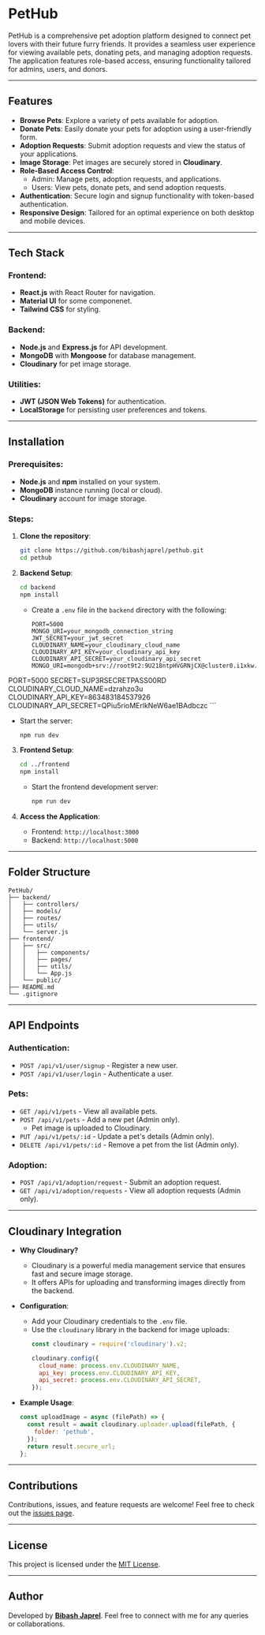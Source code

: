 
# PetHub

PetHub is a comprehensive pet adoption platform designed to connect pet lovers with their future furry friends. It provides a seamless user experience for viewing available pets, donating pets, and managing adoption requests. The application features role-based access, ensuring functionality tailored for admins, users, and donors.

---

## Features

- **Browse Pets**: Explore a variety of pets available for adoption.
- **Donate Pets**: Easily donate your pets for adoption using a user-friendly form.
- **Adoption Requests**: Submit adoption requests and view the status of your applications.
- **Image Storage**: Pet images are securely stored in **Cloudinary**.
- **Role-Based Access Control**:
  - Admin: Manage pets, adoption requests, and applications.
  - Users: View pets, donate pets, and send adoption requests.
- **Authentication**: Secure login and signup functionality with token-based authentication.
- **Responsive Design**: Tailored for an optimal experience on both desktop and mobile devices.


---

## Tech Stack

### Frontend:
- **React.js** with React Router for navigation.
- **Material UI** for some  componenet.
- **Tailwind CSS** for styling.

### Backend:
- **Node.js** and **Express.js** for API development.
- **MongoDB** with **Mongoose** for database management.
- **Cloudinary** for pet image storage.

### Utilities:
- **JWT (JSON Web Tokens)** for authentication.
- **LocalStorage** for persisting user preferences and tokens.

---

## Installation

### Prerequisites:
- **Node.js** and **npm** installed on your system.
- **MongoDB** instance running (local or cloud).
- **Cloudinary** account for image storage.

### Steps:
1. **Clone the repository**:
   ```bash
   git clone https://github.com/bibashjaprel/pethub.git
   cd pethub
   ```

2. **Backend Setup**:
   ```bash
   cd backend
   npm install
   ```
   - Create a `.env` file in the `backend` directory with the following:
     ```env
     PORT=5000
     MONGO_URI=your_mongodb_connection_string
     JWT_SECRET=your_jwt_secret
     CLOUDINARY_NAME=your_cloudinary_cloud_name
     CLOUDINARY_API_KEY=your_cloudinary_api_key
     CLOUDINARY_API_SECRET=your_cloudinary_api_secret
     MONGO_URI=mongodb+srv://root9t2:9U218ntpHVGRNjCX@cluster0.i1xkw.mongodb.net/
PORT=5000
SECRET=SUP3RSECRETPASS00RD
CLOUDINARY_CLOUD_NAME=dzrahzo3u
CLOUDINARY_API_KEY=863483184537926
CLOUDINARY_API_SECRET=QPiu5rioMErlkNeW6ae1BAdbczc
     ```
   - Start the server:
     ```bash
     npm run dev
     ```

3. **Frontend Setup**:
   ```bash
   cd ../frontend
   npm install
   ```
   - Start the frontend development server:
     ```bash
     npm run dev
     ```

4. **Access the Application**:
   - Frontend: `http://localhost:3000`
   - Backend: `http://localhost:5000`

---

## Folder Structure

```
PetHub/
├── backend/
│   ├── controllers/
│   ├── models/
│   ├── routes/
│   ├── utils/
│   └── server.js
├── frontend/
│   ├── src/
│   │   ├── components/
│   │   ├── pages/
│   │   ├── utils/
│   │   └── App.js
│   └── public/
├── README.md
└── .gitignore
```

---

## API Endpoints

### Authentication:
- `POST /api/v1/user/signup` - Register a new user.
- `POST /api/v1/user/login` - Authenticate a user.

### Pets:
- `GET /api/v1/pets` - View all available pets.
- `POST /api/v1/pets` - Add a new pet (Admin only).
  - Pet image is uploaded to Cloudinary.
- `PUT /api/v1/pets/:id` - Update a pet's details (Admin only).
- `DELETE /api/v1/pets/:id` - Remove a pet from the list (Admin only).

### Adoption:
- `POST /api/v1/adoption/request` - Submit an adoption request.
- `GET /api/v1/adoption/requests` - View all adoption requests (Admin only).

---

## Cloudinary Integration

- **Why Cloudinary?** 
  - Cloudinary is a powerful media management service that ensures fast and secure image storage.
  - It offers APIs for uploading and transforming images directly from the backend.

- **Configuration**:
  - Add your Cloudinary credentials to the `.env` file.
  - Use the `cloudinary` library in the backend for image uploads:
    ```javascript
    const cloudinary = require('cloudinary').v2;

    cloudinary.config({
      cloud_name: process.env.CLOUDINARY_NAME,
      api_key: process.env.CLOUDINARY_API_KEY,
      api_secret: process.env.CLOUDINARY_API_SECRET,
    });
    ```

- **Example Usage**:
  ```javascript
  const uploadImage = async (filePath) => {
    const result = await cloudinary.uploader.upload(filePath, {
      folder: 'pethub',
    });
    return result.secure_url;
  };
  ```

---

## Contributions

Contributions, issues, and feature requests are welcome! Feel free to check out the [issues page](https://github.com/username/pethub/issues).

---

## License

This project is licensed under the [MIT License](LICENSE).

---

## Author

Developed by **[Bibash Japrel](https://github.com/username)**. 
Feel free to connect with me for any queries or collaborations.
